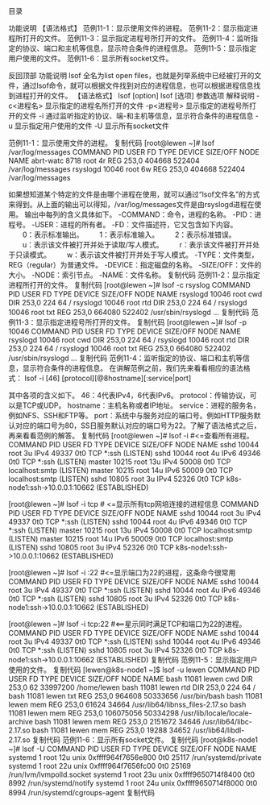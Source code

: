 目录

功能说明
【语法格式】
范例11-1：显示使用文件的进程。
范例11-2：显示指定进程所打开的文件。
范例11-3：显示指定进程号所打开的文件。
范例11-4：监听指定的协议、端口和主机等信息，显示符合条件的进程信息。
范例11-5：显示指定用户使用的文件。
范例11-6：显示所有socket文件。


反回顶部
功能说明
lsof 全名为list open files，也就是列举系统中已经被打开的文件，通过lsof命令，就可以根据文件找到对应的进程信息，也可以根据进程信息找到进程打开的文件。
【语法格式】
lsof    [option]
lsof    [选项]
参数选项         解释说明
-c<进程名>     显示指定的进程名所打开的文件
-p<进程号>     显示指定的进程号所打开的文件
-i            通过监听指定的协议、端-和主机等信息，显示符合条件的进程信息
-u            显示指定用户使用的文件
-U            显示所有socket文件

范例11-1：显示使用文件的进程。
复制代码
[root@lewen ~]# lsof /var/log/messages
COMMAND     PID USER   FD   TYPE DEVICE SIZE/OFF   NODE NAME
abrt-watc  8718 root    4r   REG  253,0   404668 522404 /var/log/messages
rsyslogd  10046 root    6w   REG  253,0   404668 522404 /var/log/messages

如果想知道某个特定的文件是由哪个进程在使用，就可以通过“lsof文件名”的方式
来得到。从上面的输出可以得知，/var/log/messages文件是由rsyslogd进程在使用。
输出中每列的含义具体如下。
-COMMAND：命令，进程的名称。
-PID：进程号。
-USER：进程的所有者。
-FD：文件描述符，它又包含如下内容。
　　0：表示标准输出。
　　1：表示标准输入。
　　2：表示标准错误。
　　u：表示该文件被打开并处于读取/写人模式。
　　r：表示该文件被打开并处于只读模式。
　　w：表示该文件被打开并处于写人模式。
-TYPE：文件类型，REG（regular）为普通文件。
-DEVICE：指定磁盘的名称。
-SIZE/OFF：文件的大小。
-NODE：索引节点。
-NAME：文件名称。
复制代码
范例11-2：显示指定进程所打开的文件。
复制代码
[root@lewen ~]# lsof -c rsyslog
COMMAND    PID USER   FD      TYPE             DEVICE SIZE/OFF   NODE NAME
rsyslogd 10046 root  cwd       DIR              253,0      224     64 /
rsyslogd 10046 root  rtd       DIR              253,0      224     64 /
rsyslogd 10046 root  txt       REG              253,0   664080 522402 /usr/sbin/rsyslogd
...
复制代码
范例11-3：显示指定进程号所打开的文件。
复制代码
[root@lewen ~]# lsof -p 10046
COMMAND    PID USER   FD      TYPE             DEVICE SIZE/OFF   NODE NAME
rsyslogd 10046 root  cwd       DIR              253,0      224     64 /
rsyslogd 10046 root  rtd       DIR              253,0      224     64 /
rsyslogd 10046 root  txt       REG              253,0   664080 522402 /usr/sbin/rsyslogd
...
复制代码
范例11-4：监听指定的协议、端口和主机等信息，显示符合条件的进程信息。
在讲解范例之前，我们先来看看相应的语法格式：
lsof -i [46] [protocol][@8hostname][:service|port]

其中各项的含义如下。
46：4代表IPv4，6代表IPv6。
protocol：传输协议，可以是TCP或UDP。
hostname：主机名称或者IP地址。
service：进程的服务名，例如NFS、SSH和FTP等。
port：系统中与服务对应的端口号。例如HTTP服务默认对应的端口号为80，SS日服务默认对应的端口号为22。了解了语法格式之后，再来看看范例的解答。
复制代码
[root@lewen ~]# lsof -i #<=查看所有进程。
COMMAND   PID USER   FD   TYPE DEVICE SIZE/OFF NODE NAME
sshd    10044 root    3u  IPv4  49337      0t0  TCP *:ssh (LISTEN)
sshd    10044 root    4u  IPv6  49346      0t0  TCP *:ssh (LISTEN)
master  10215 root   13u  IPv4  50008      0t0  TCP localhost:smtp (LISTEN)
master  10215 root   14u  IPv6  50009      0t0  TCP localhost:smtp (LISTEN)
sshd    10805 root    3u  IPv4  52326      0t0  TCP k8s-node1:ssh->10.0.0.1:10662 (ESTABLISHED)


[root@lewen ~]# lsof -i tcp # <=显示所有tcp网培连接的进程信息
COMMAND   PID USER   FD   TYPE DEVICE SIZE/OFF NODE NAME
sshd    10044 root    3u  IPv4  49337      0t0  TCP *:ssh (LISTEN)
sshd    10044 root    4u  IPv6  49346      0t0  TCP *:ssh (LISTEN)
master  10215 root   13u  IPv4  50008      0t0  TCP localhost:smtp (LISTEN)
master  10215 root   14u  IPv6  50009      0t0  TCP localhost:smtp (LISTEN)
sshd    10805 root    3u  IPv4  52326      0t0  TCP k8s-node1:ssh->10.0.0.1:10662 (ESTABLISHED)


[root@lewen ~]# lsof -i :22 #<=显示端口为22的进程，这条命今很常用
COMMAND   PID USER   FD   TYPE DEVICE SIZE/OFF NODE NAME
sshd    10044 root    3u  IPv4  49337      0t0  TCP *:ssh (LISTEN)
sshd    10044 root    4u  IPv6  49346      0t0  TCP *:ssh (LISTEN)
sshd    10805 root    3u  IPv4  52326      0t0  TCP k8s-node1:ssh->10.0.0.1:10662 (ESTABLISHED)


[root@lewen ~]# lsof -i tcp:22 #<==星示同时满足TCP和端口为22的进程。
COMMAND   PID USER   FD   TYPE DEVICE SIZE/OFF NODE NAME
sshd    10044 root    3u  IPv4  49337      0t0  TCP *:ssh (LISTEN)
sshd    10044 root    4u  IPv6  49346      0t0  TCP *:ssh (LISTEN)
sshd    10805 root    3u  IPv4  52326      0t0  TCP k8s-node1:ssh->10.0.0.1:10662 (ESTABLISHED)
复制代码
范例11-5：显示指定用户使用的文件。
复制代码
[lewen@k8s-node1 ~]$ lsof -u lewen
COMMAND   PID  USER   FD   TYPE DEVICE  SIZE/OFF     NODE NAME
bash    11081 lewen  cwd    DIR  253,0        62 33997200 /home/lewen
bash    11081 lewen  rtd    DIR  253,0       224       64 /
bash    11081 lewen  txt    REG  253,0    964608 50333656 /usr/bin/bash
bash    11081 lewen  mem    REG  253,0     61624    34664 /usr/lib64/libnss_files-2.17.so
bash    11081 lewen  mem    REG  253,0 106075056 50334298 /usr/lib/locale/locale-archive
bash    11081 lewen  mem    REG  253,0   2151672    34646 /usr/lib64/libc-2.17.so
bash    11081 lewen  mem    REG  253,0     19288    34652 /usr/lib64/libdl-2.17.so
复制代码
范例11-6：显示所有socket文件。
复制代码
[root@k8s-node1 ~]# lsof -U
COMMAND     PID    USER   FD   TYPE             DEVICE SIZE/OFF  NODE NAME
systemd       1    root   12u  unix 0xffff964f7656e800      0t0 25117 /run/systemd/private
systemd       1    root   22u  unix 0xffff964f7656fc00      0t0 25169 /run/lvm/lvmpolld.socket
systemd       1    root   23u  unix 0xffff9650714f8400      0t0  8992 /run/systemd/notify
systemd       1    root   24u  unix 0xffff9650714f8000      0t0  8994 /run/systemd/cgroups-agent
复制代码
